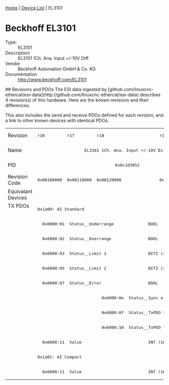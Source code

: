 <div class="nav"><a href="/esi-data">Home</a> | <a href="/esi-data/devices">Device List</a> | EL3101</div>

#  Beckhoff EL3101

<dl>
  <dt>Type:</dt><dd>EL3101</dd>
  <dt>Description:</dt><dd>EL3101 1Ch. Ana. Input +/-10V Diff.</dd>
  <dt>Vendor</dt><dd>Beckhoff Automation GmbH & Co. KG</dd>
  <dt>Documentation</dt><dd><a href="http://www.beckhoff.com/EL3101">http://www.beckhoff.com/EL3101</a></dd>
</dl>
## Revisions and PDOs
The ESI data ingested by [github.com/linuxcnc-ethercat/esi-data](http://github.com/linuxcnc-ethercat/esi-data) describes 4 revision(s) of this hardware.  Here are the known revisions and their differences.

This also includes the send and receive PDOs defined for each revision, and a link to other known devices with identical PDOs.

<table>
<tr >
<td class="first">Revision</td>
<td ><pre>r16</pre></td>
<td ><pre>r17</pre></td>
<td ><pre>r18</pre></td>
<td ><pre>r19</pre></td>
</tr>
<tr >
<td class="first">Name</td>
<td  colspan=4 align="center"><pre>EL3101 1Ch. Ana. Input +/-10V Diff.</pre></td>
</tr>
<tr >
<td class="first">PID</td>
<td  colspan=4 align="center"><pre>0x0c1d3052</pre></td>
</tr>
<tr >
<td class="first">Revision Code</td>
<td ><pre>0x00100000</pre></td>
<td ><pre>0x00110000</pre></td>
<td ><pre>0x00120000</pre></td>
<td ><pre>0x00130000</pre></td>
</tr>
<tr >
<td class="first">Equivalant Devices</td>
<td  colspan=4 align="center"></td>
</tr>
<tr class="txpdo pdosection">
<td class="first" rowspan=12 valign=top>TX PDOs</td>
<td colspan=4 align="left"><pre>0x1a00: AI Standard</pre></td>
<td></td>
</tr>
<tr class="txpdo">
<td  colspan=4 align="left"><pre>  0x6000:01  Status__Underrange              BOOL</pre></td>
</tr>
<tr class="txpdo">
<td  colspan=4 align="left"><pre>  0x6000:02  Status__Overrange               BOOL</pre></td>
</tr>
<tr class="txpdo">
<td  colspan=4 align="left"><pre>  0x6000:03  Status__Limit 1                 BIT2 (2 bits)</pre></td>
</tr>
<tr class="txpdo">
<td  colspan=4 align="left"><pre>  0x6000:05  Status__Limit 2                 BIT2 (2 bits)</pre></td>
</tr>
<tr class="txpdo">
<td  colspan=4 align="left"><pre>  0x6000:07  Status__Error                   BOOL</pre></td>
</tr>
<tr class="txpdo">
<td  colspan=2 align="left"></td>
<td  colspan=2 align="left"><pre>  0x6000:0e  Status__Sync error              BOOL</pre></td>
</tr>
<tr class="txpdo">
<td  colspan=2 align="left"></td>
<td  colspan=2 align="left"><pre>  0x6000:0f  Status__TxPDO State             BOOL</pre></td>
</tr>
<tr class="txpdo">
<td  colspan=2 align="left"></td>
<td  colspan=2 align="left"><pre>  0x6000:10  Status__TxPDO Toggle            BOOL</pre></td>
</tr>
<tr class="txpdo">
<td  colspan=4 align="left"><pre>  0x6000:11  Value                           INT (16 bits)</pre></td>
</tr>
<tr class="txpdo pdosection">
<td  colspan=4 align="left"><pre>0x1a01: AI Compact</pre></td>
</tr>
<tr class="txpdo">
<td  colspan=4 align="left"><pre>  0x6000:11  Value                           INT (16 bits)</pre></td>
</tr>
</table>
